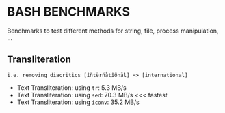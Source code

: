 # BASH BENCHMARKS
Benchmarks to test different methods for string, file, process manipulation, ...

## Transliteration

    i.e. removing diacritics [îñtërńåtîõnāl] => [international]

* Text Transliteration: using `tr`: 5.3 MB/s
* Text Transliteration: using `sed`: 70.3 MB/s <<< fastest
* Text Transliteration: using `iconv`: 35.2 MB/s
